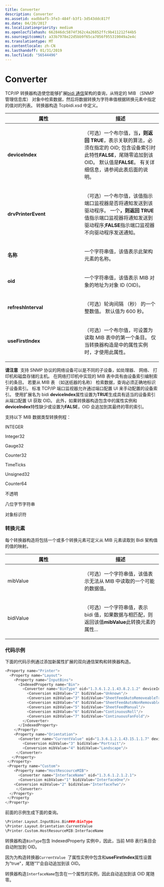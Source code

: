 ```yaml
---
title: Converter
description: Converter
ms.assetid: eadbbaf5-3fe3-484f-b3f1-3d543ddc817f
ms.date: 04/20/2017
ms.localizationpriority: medium
ms.openlocfilehash: 662846dc5874f362c4a26852ffc9b411212f44b5
ms.sourcegitcommit: a33b7978e22d5bb9f65ca7056f955319049a2e4c
ms.translationtype: MT
ms.contentlocale: zh-CN
ms.lasthandoff: 01/31/2019
ms.locfileid: "56544496"
---
```

# <a name="converter"></a>Converter


TCP/IP 转换器构造使您能够扩展[bidi 通信](bidirectional-communication.md)架构的查询，从特定的 MIB （SNMP 管理信息库） 对象中检索数据，然后将数据转换为字符串值根据转换元素中指定的值对的列表。 转换器构造 Tcpbidi.xsd 中定义。

<table>
<colgroup>
<col width="50%" />
<col width="50%" />
</colgroup>
<thead>
<tr class="header">
<th>属性</th>
<th>描述</th>
</tr>
</thead>
<tbody>
<tr class="odd">
<td><p><strong>deviceIndex</strong></p></td>
<td><p>（可选）一个布尔值，当<strong>，则返回 TRUE</strong>，表示关联的算法，必须在指定的 OID; 包含设备索引时此特性<strong>FALSE</strong>，尾随零追加到该 OID。 默认值是<strong>FALSE</strong>。 有关详细信息，请参阅此表后面的说明。</p></td>
</tr>
<tr class="even">
<td><p><strong>drvPrinterEvent</strong></p></td>
<td><p>（可选）一个布尔值，该值指示端口监视器是否将通知发送到该驱动程序。 一个<strong>，则返回 TRUE</strong>值指示端口监视器将通知发送到驱动程序;<strong>FALSE</strong>指示端口监视器不向驱动程序发送通知。</p></td>
</tr>
<tr class="odd">
<td><p><strong>名称</strong></p></td>
<td><p>一个字符串值，该值表示此架构元素的名称。</p></td>
</tr>
<tr class="even">
<td><p><strong>oid</strong></p></td>
<td><p>一个字符串值，该值表示 MIB 对象的地址为对象 ID (OID)。</p></td>
</tr>
<tr class="odd">
<td><p><strong>refreshInterval</strong></p></td>
<td><p>（可选）轮询间隔 （秒） 的一个整数值。 默认值为 600 秒。</p></td>
</tr>
<tr class="even">
<td><p><strong>useFirstIndex</strong></p></td>
<td><p>（可选）一个布尔值，可设置为读取 MIB 表中的第一个条目。 仅当转换器构造是中的属性实例时，才使用此属性。</p></td>
</tr>
</tbody>
</table>

 

**请注意**  支持 SNMP 协议的网络设备可以是不同的子设备，如处理器、 网络、 打印机和磁盘存储的主机。 在网络打印机中实现的 MIB 表中具有由设备索引编制索引的条目。 若要从 MIB 表 （如送纸器的名称） 检索数据，查询必须正确地标识子设备索引。 标准 TCP/IP 端口监视器允许通过端口配置 UI 来手动配置的设备索引。 使用扩展名为 bidi **deviceIndex**属性设置为**TRUE**生成具有适当的设备索引从端口配置 UI 获取 OID。 此外，如果转换器构造包含中的属性实例和**deviceIndex**特性缺少或设置为**FALSE**，OID 会追加到其最终的零的索引。

 

支持以下 MIB 数据类型转换例程：

INTEGER

Integer32

Gauge32

Counter32

TimeTicks

Unsigned32

Counter64

不透明

八位字节字符串

对象标识符

### <a href="" id="conversion-element"></a> 转换元素

每个转换器构造将包括一个或多个转换元素可定义从 MIB 元素读取到 Bidi 架构值的值的映射。

<table>
<colgroup>
<col width="50%" />
<col width="50%" />
</colgroup>
<thead>
<tr class="header">
<th>属性</th>
<th>描述</th>
</tr>
</thead>
<tbody>
<tr class="odd">
<td><p>mibValue</p></td>
<td><p>（可选）一个字符串值，该值表示无法从 MIB 中读取的一个可能的数据值。</p></td>
</tr>
<tr class="even">
<td><p>bidiValue</p></td>
<td><p>（可选）一个字符串值，表示 bidi 值，如果数据与相匹配，则返回该值<strong>mibValue</strong>此转换元素的属性...</p></td>
</tr>
</tbody>
</table>

 

### <a href="" id="code-example"></a> 代码示例

下面的代码示例通过添加新属性扩展的双向通信架构和转换器构造。

```cpp
<Property name="Printer">
  <Property name="Layout">
    <Property name="InputBins">
      <IndexedProperty name="Bin">
        <Converter name="BinType" oid="1.3.6.1.2.1.43.8.2.1.2" deviceIndex="true">
          <Conversion mibValue="2" bidiValue="Unknown"/>
          <Conversion mibValue="3" bidiValue="SheetFeedAutoRemoveableTray"/>
          <Conversion mibValue="4" bidiValue="SheetFeedAutoNonRemovableTray"/>
          <Conversion mibValue="5" bidiValue="SheetFeedManual"/>
          <Conversion mibValue="6" bidiValue="ContinuousRoll"/>
          <Conversion mibValue="7" bidiValue="ContinuousFanFold"/>
        </Converter>
      </IndexedProperty>
    </Property>
    <Property name="Orientation">
      <Converter name="CurrentValue" oid="1.3.6.1.2.1.43.15.1.1.7" deviceIndex="true" useFirstIndex="true">
        <Conversion mibValue="3" bidiValue="Portrait"/>
        <Conversion mibValue="4" bidiValue="Landscape"/>
     </Converter>
   </Property>
 </Property>
 <Property name="Custom">
    <Property name="HostRescourceMIB">
      <Converter name="InterfaceName" oid="1.3.6.1.2.1.2.1">
      <Conversion mibValue="1" bidiValue="InterfaceOne"/>
    <Conversion mibValue="2" bidiValue="InterfaceTwo"/>
     </Converter>
  </Property>
 </Property
</Property>
```

前面的示例生成下面的查询。

```cpp
\Printer.Layout.InputBins.Bin###:BinType
\Printer.Layout.Orientation:CurrentValue
\Printer.Custom.HostResourceMIB:InterfaceName
```

转换器构造`BinType`包含 IndexedProperty 实例中，因此，当前 MIB 表行条目会自动附加到 OID。

因为为构造转换器`CurrentValue `了属性实例中包含和**useFirstIndex**属性设置为"true"，尾随"1"会自动追加到该 OID。

转换器构造`InterfaceName`包含在一个属性的实例，因此自动追加到该 OID 尾随零。

 

 




